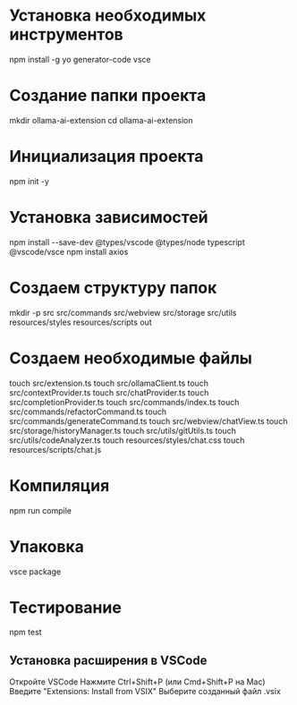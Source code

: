 # Установка необходимых инструментов
npm install -g yo generator-code vsce

# Создание папки проекта
mkdir ollama-ai-extension
cd ollama-ai-extension

# Инициализация проекта
npm init -y

# Установка зависимостей
npm install --save-dev @types/vscode @types/node typescript @vscode/vsce
npm install axios

# Создаем структуру папок
mkdir -p src src/commands src/webview src/storage src/utils resources/styles resources/scripts out

# Создаем необходимые файлы
touch src/extension.ts
touch src/ollamaClient.ts
touch src/contextProvider.ts
touch src/chatProvider.ts
touch src/completionProvider.ts
touch src/commands/index.ts
touch src/commands/refactorCommand.ts
touch src/commands/generateCommand.ts
touch src/webview/chatView.ts
touch src/storage/historyManager.ts
touch src/utils/gitUtils.ts
touch src/utils/codeAnalyzer.ts
touch resources/styles/chat.css
touch resources/scripts/chat.js

# Компиляция
npm run compile

# Упаковка
vsce package

# Тестирование
npm test

## Установка расширения в VSCode

Откройте VSCode
Нажмите Ctrl+Shift+P (или Cmd+Shift+P на Mac)
Введите "Extensions: Install from VSIX"
Выберите созданный файл .vsix

